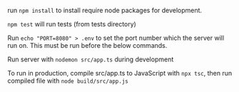 run ```npm install``` to install require node packages for development.

```npm test``` will run tests (from tests directory)

Run ```echo "PORT=8080" > .env``` to set the port number which the server will run on. This must be run before the below commands.

Run server with ```nodemon src/app.ts``` during development

To run in production, compile src/app.ts to JavaScript with ```npx tsc```, then run compiled file with ```node build/src/app.js```
